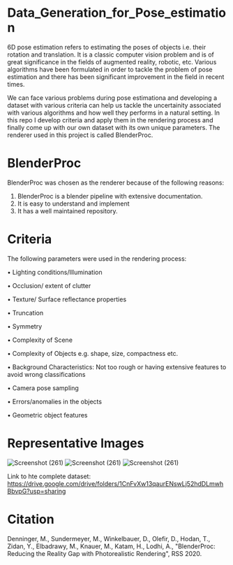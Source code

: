 # Data_Generation_for_Pose_estimation
6D pose estimation refers to estimating the poses of objects i.e. their rotation and translation. It is a classic computer vision problem and is of great significance in the fields of augmented reality, robotic, etc. Various algorithms have been formulated in order to tackle the problem of pose estimation and there has been significant improvement in the field in recent times. 

We can face various problems during pose estimationa and developing a dataset with various criteria can help us tackle the uncertainity associated with various algorithms and how well they performs in a natural setting. In this repo I develop criteria and apply them in the rendering process and finally come up with our own dataset with its own unique parameters. The renderer used in this project is called BlenderProc.

# BlenderProc
BlenderProc was chosen as the renderer because of the following reasons:
1. BlenderProc is a blender pipeline with extensive documentation.
2. It is easy to understand and implement
3. It has a well maintained repository.

# Criteria
The following parameters were used in the rendering process:

•	Lighting conditions/Illumination

•	Occlusion/ extent of clutter 

•	Texture/ Surface reflectance properties 

•	Truncation 

•	Symmetry

•	Complexity of Scene 

•	Complexity of Objects e.g. shape, size, compactness etc. 

•	Background Characteristics: Not too rough or having extensive features to avoid wrong classifications

•	Camera pose sampling

•	Errors/anomalies in the objects

•	Geometric object features

# Representative Images
![Screenshot (261)](https://user-images.githubusercontent.com/74795452/196054695-205a5eb5-7538-49bf-9c58-63e8ae5263d1.png)
![Screenshot (261)](https://user-images.githubusercontent.com/74795452/196054815-dd994c12-bd34-428a-8be8-b5efb43c65df.png)
![Screenshot (261)](https://user-images.githubusercontent.com/74795452/196054886-7f8503bb-6835-48e8-ad5d-80bf5f04a013.png)

Link to hte complete dataset: https://drive.google.com/drive/folders/1CnFvXw13qaurENswLj52hdDLmwhBbvpG?usp=sharing


# Citation
Denninger, M., Sundermeyer, M., Winkelbauer, D., Olefir, D., Hodan, T., Zidan, Y., Elbadrawy, M., Knauer, M., Katam, H., Lodhi, A., "BlenderProc: Reducing the Reality Gap with Photorealistic Rendering", RSS 2020.
